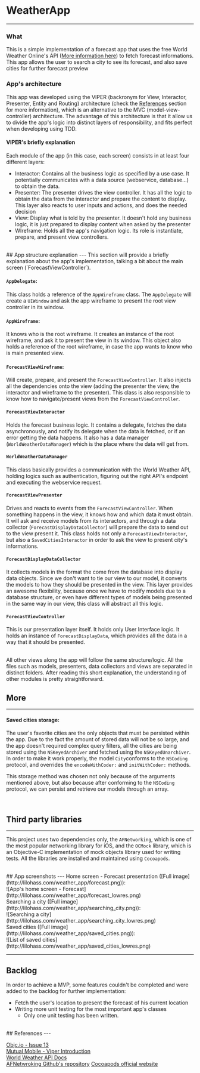 # WeatherApp
---

### What

This is a simple implementation of a forecast app that uses the free World Weather Online's API ([More information here](http://www.worldweatheronline.com/api/free-api-terms.aspx)) to fetch forecast informations. This app allows the user to search a city to see its forecast, and also save cities for further forecast preview

### App's architecture

This app was developed using the VIPER (backronym for View, Interactor, Presenter, Entity and Routing) architecture (check the [References](##References) section for more information), which is an alternative to the MVC (model-view-controller) architecture. The advantage of this architecture is that it allow us to divide the app's logic into distinct layers of responsibility, and fits perfect when developing  using TDD.

#### VIPER's briefly explanation

Each module of the app (in this case, each screen) consists in at least four different layers:
- Interactor: Contains all the business logic as specified by a use case. It potentially communicates with a data source (webservice, database...) to obtain the data.
- Presenter: The presenter drives the view controller. It has all the logic to obtain the data from the interactor and prepare the content to display. This layer also reacts to user inputs and actions, and does the needed decision
- View: Display what is told by the presenter. It doesn't hold any business logic, it is just prepared to display content when asked by the presenter
- WIreframe: Holds all the app's navigation logic. Its role is instantiate, prepare, and present view controllers.

<br />
## App structure explanation
---
 This section will provide a briefly explanation about the app's implementation, talking a bit about the main screen (`ForecastViewController`).

#### `AppDelegate`: 
This class holds a reference of the `AppWireframe` class. The `AppDelegate` will create a `UIWindow` and ask the app wireframe to present the root view controller in its window.

#### `AppWireframe`:
It knows who is the root wireframe. It creates an instance of the root wireframe, and ask it to present the view in its window. This object also holds a reference of the root wireframe, in case the app wants to know who is main presented view.

#### `ForecastViewWireframe`: 
Will create, prepare, and present the `ForecastViewController`. It also injects all the dependencies onto the view (adding the presenter the view, the interactor and wireframe to the presenter). This class is also responsible to know how to navigate/present views from the `ForecastViewController`.

#### `ForecastViewInteractor`
Holds the forecast business logic. It contains a delegate, fetches the data asynchronously, and notify its delegate when the data is fetched, or if an error getting the data happens. It also has a data manager (`WorldWeatherDataManager`) which is the place where the data will get from.

#### `WorldWeatherDataManager`
This class basically provides a communication with the World Weather API, holding logics such as authentication, figuring out the right API's endpoint and executing the webservice request.

#### `ForecastViewPresenter`
Drives and reacts to events from the `ForecastViewController`. When something happens in the view, it knows how and which data it must obtain. It will ask and receive models from its interactors, and through a data collector (`ForecastDisplayDataCollector`) will prepare the data to send out to the view present it. This class holds not only a `ForecastViewInteractor`, but also a `SavedCitiesInteractor` in order to ask the view to present city's informations.

#### `ForecastDisplayDataCollector`
It collects models in the format the come from the database into display data objects. Since we don't want to tie our view to our model, it converts the models to how they should be presented in the view. This layer provides an awesome flexibility, because once we have to modify models due to a database structure, or even have different types of models being presented in the same way in our view, this class will abstract all this logic.

#### `ForecastViewController`
This is our presentation layer itself. It holds only User Interface logic. It holds an instance of `ForecastDisplayData`, which provides all the data in a way that it should be presented.

<br />
All other views along the app will follow the same structure/logic. All the files such as models, presenters, data collectors and views are separated in distinct folders. After reading this short explanation, the understanding of other modules is pretty straightforward.

## More
---
#### Saved cities storage:
The user's favorite cities are the only objects that must be persisted within the app. Due to the fact the amount of stored data will not be so large, and the app doesn't required complex query filters, all the cities are being stored using the `NSKeyedArchiver` and fetched using the `NSKeyedUnarchiver`. In order to make it work properly, the model `City`conforms to the `NSCoding` protocol, and overrides the `encodeWithCoder:` and `initWithCoder:` methods.

This storage method was chosen not only because of the arguments mentioned above, but also because after conforming to the `NSCoding` protocol, we can persist and retrieve our models through an array.

<br />


## Third party libraries
---
This project uses two dependencies only, the `AFNetworking`, which is one of the most popular networking library for iOS, and the `OCMock` library, which is an Objective-C implementation of mock objects library used for writing tests. All the libraries are installed and maintained using `Cocoapods`.

<br />
## App screenshots
---
Home screen - Forecast presentation ([Full image](http://lilohass.com/weather_app/forecast.png)): <br />
![App's home screen - Forecast](http://lilohass.com/weather_app/forecast_lowres.png)

<br />
Searching a city ([Full image](http://lilohass.com/weather_app/searching_city.png)): <br /> 
![Searching a city](http://lilohass.com/weather_app/searching_city_lowres.png)

<br />
Saved cities ([Full image](http://lilohass.com/weather_app/saved_cities.png)): <br />
![List of saved cities](http://lilohass.com/weather_app/saved_cities_lowres.png)

<br />

---

## Backlog

In order to achieve a MVP, some features couldn't be completed and were added to the backlog for further implementation:

- Fetch the user's location to present the forecast of his current location
- Writing more unit testing for the most important app's classes
   - Only one unit testing has been written. 

<br />
## References
---

[Objc.io - Issue 13 ](https://www.objc.io/issues/13-architecture/viper/)<br />
[Mutual Mobile - Viper Introduction](http://mutualmobile.github.io/blog/2013/12/04/viper-introduction/) <br />
[World Weather API Docs](http://www.worldweatheronline.com/api/docs/)
<br />
[AFNetwroking Github's repository](https://github.com/AFNetworking/AFNetworking)
[Cocoapods official website](https://cocoapods.org/)